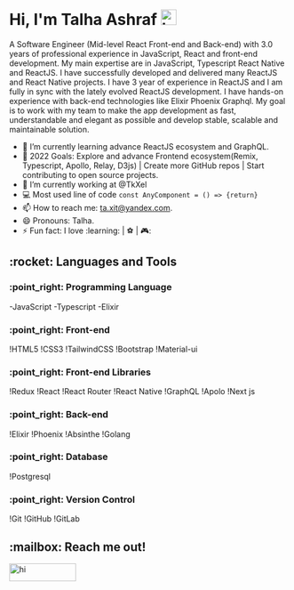 <h1>Hi, I'm Talha Ashraf <img src="https://user-images.githubusercontent.com/1303154/88677602-1635ba80-d120-11ea-84d8-d263ba5fc3c0.gif" width="28px" alt="hi"></h1>

A Software Engineer (Mid-level React Front-end and Back-end) with 3.0 years of professional experience in JavaScript, React and front-end development. My main expertise are in JavaScript, Typescript  React Native and ReactJS. I have successfully developed and delivered many  ReactJS and React Native projects. I have 3 year of experience in ReactJS and I am fully in sync with the lately evolved ReactJS development. I have hands-on experience with back-end technologies like Elixir Phoenix Graphql. My goal is to work with my team to make the app development as fast, understandable and elegant as possible and develop stable, scalable and maintainable solution.

- 🌱 I’m currently learning advance ReactJS ecosystem and GraphQL.
- :goal_net:	2022 Goals: Explore and advance Frontend ecosystem(Remix, Typescript, Apollo, Relay, D3js) | Create more GitHub repos | Start contributing to open source projects.
- 🔭 I’m currently working at @TkXel
- :computer: Most used line of code `const AnyComponent = () => {return}`
- 📫 How to reach me: ta.xit@yandex.com.
- 😄 Pronouns: Talha.
- ⚡ Fun fact: I love  :learning:	| :soccer: | 🎮:	



<h2>:rocket: Languages and Tools</h2>

<h3>:point_right:  Programming Language</h3>

-JavaScript 
-Typescript 
-Elixir 

<h3>:point_right:  Front-end</h3>

!HTML5 !CSS3 !TailwindCSS !Bootstrap !Material-ui 

<h3>:point_right:  Front-end Libraries</h3>

!Redux !React !React Router !React Native !GraphQL !Apolo !Next js

<h3>:point_right:  Back-end</h3>

!Elixir !Phoenix !Absinthe !Golang

<h3>:point_right:  Database</h3>

!Postgresql

<h3>:point_right:  Version Control</h3>

!Git !GitHub !GitLab

<h2>:mailbox: Reach me out!</h2>

<a href="https://www.linkedin.com/in/talha-ashraf-63345a18a"><img src="https://img.shields.io/badge/LinkedIn-0077B5?style=for-the-badge&logo=linkedin&logoColor=white" width="120px" height="32px" alt="hi"></a>
